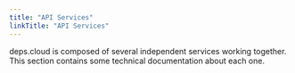 ```yaml
---
title: "API Services"
linkTitle: "API Services"
---
```


deps.cloud is composed of several independent services working together.
This section contains some technical documentation about each one.
